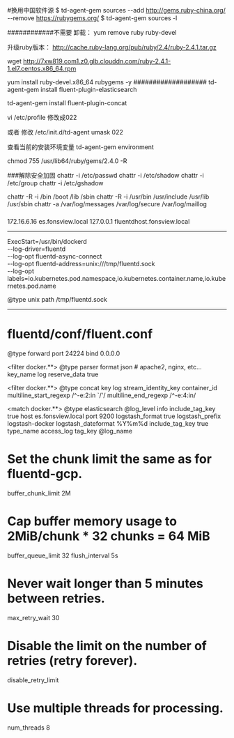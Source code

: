 #换用中国软件源
$ td-agent-gem sources --add http://gems.ruby-china.org/ --remove https://rubygems.org/
$ td-agent-gem sources -l

############不需要
卸载：
yum remove ruby ruby-devel

升级ruby版本：
http://cache.ruby-lang.org/pub/ruby/2.4/ruby-2.4.1.tar.gz

wget http://7xw819.com1.z0.glb.clouddn.com/ruby-2.4.1-1.el7.centos.x86_64.rpm

yum install ruby-devel.x86_64 rubygems -y 
###################
td-agent-gem install fluent-plugin-elasticsearch

td-agent-gem install fluent-plugin-concat

vi /etc/profile
修改成022

或者 修改
/etc/init.d/td-agent
umask 022

查看当前的安装环境变量
td-agent-gem environment

chmod 755 /usr/lib64/ruby/gems/2.4.0 -R

###解除安全加固
chattr -i /etc/passwd
chattr -i /etc/shadow
chattr -i /etc/group
chattr -i /etc/gshadow

chattr -R -i /bin /boot /lib /sbin
chattr -R -i /usr/bin /usr/include /usr/lib /usr/sbin
chattr -a /var/log/messages /var/log/secure /var/log/maillog
###


172.16.6.16 es.fonsview.local
127.0.0.1 fluentdhost.fonsview.local


-------------------------
ExecStart=/usr/bin/dockerd \
--log-driver=fluentd \
--log-opt fluentd-async-connect \
--log-opt fluentd-address=unix:///tmp/fluentd.sock \
--log-opt labels=io.kubernetes.pod.namespace,io.kubernetes.container.name,io.kubernetes.pod.name


<source>
  @type unix
  path /tmp/fluentd.sock
</source>

-----------------------------

# fluentd/conf/fluent.conf
<source>
  @type forward
  port 24224
  bind 0.0.0.0
</source>


<filter docker.**>
  @type parser
  format json # apache2, nginx, etc...
  key_name log
  reserve_data true
</filter>

<filter docker.**>
  @type concat
  key log
  stream_identity_key container_id
  multiline_start_regexp /^-e:2:in `\/'/
  multiline_end_regexp /^-e:4:in/
</filter>

<match docker.**>
   @type elasticsearch
   @log_level info
   include_tag_key true
   host es.fonsview.local
   port 9200
   logstash_format true
   logstash_prefix logstash-docker
   logstash_dateformat %Y%m%d
   include_tag_key true
   type_name access_log
   tag_key @log_name
   # Set the chunk limit the same as for fluentd-gcp.
   buffer_chunk_limit 2M
   # Cap buffer memory usage to 2MiB/chunk * 32 chunks = 64 MiB
   buffer_queue_limit 32
   flush_interval 5s
   # Never wait longer than 5 minutes between retries.
   max_retry_wait 30
   # Disable the limit on the number of retries (retry forever).
   disable_retry_limit
   # Use multiple threads for processing.
   num_threads 8
</match>